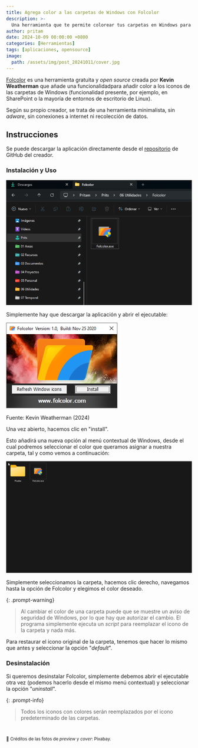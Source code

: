 ```yaml
---
title: Agrega color a las carpetas de Windows con Folcolor
description: >-
  Una herramienta que te permite colorear tus carpetas en Windows para ayudarte en la organización de archivos.
author: pritam
date: 2024-10-09 00:00:00 +0800
categories: [Herramientas]
tags: [aplicaciones, opensource]
image:
  path: /assets/img/post_20241011/cover.jpg
---
```

[Folcolor](http://www.folcolor.com/) es una herramienta gratuita y *open source* creada por **Kevin Weatherman** que añade una funcionalidadpara añadir color a los iconos de las carpetas de Windows (funcionalidad presente, por ejemplo, en SharePoint o la mayoría de entornos de escritorio de Linux).

Según su propio creador, se trata de una herramienta minimalista, sin *adware*, sin conexiones a internet ni recolección de datos.

## Instrucciones

Se puede descargar la aplicación directamente desde el [repositorio](https://github.com/kweatherman/Folcolor/releases/) de GitHub del creador.

### Instalación y Uso

![Archivo EXE](/assets/img/post_20241011/folcolor2.png)

Simplemente hay que descargar la aplicación y abrir el ejecutable:

![Ejecutable](/assets/img/post_20241011/folcolor1.png)

Fuente: Kevin Weatherman (2024)

Una vez abierto, hacemos clic en "install".

Esto añadirá una nueva opción al menú contextual de Windows, desde el cual podremos seleccionar el color que queramos asignar a nuestra carpeta, tal y como vemos a continuación:

![Demostración](/assets/img/post_20241011/folcolor3.gif)

Simplemente seleccionamos la carpeta, hacemos clic derecho, navegamos hasta la opción de Folcolor y elegimos el color deseado.

{: .prompt-warning}
> Al cambiar el color de una carpeta puede que se muestre un aviso de seguridad de Windows, por lo que hay que autorizar el cambio. El programa simplemente ejecuta un *script* para reemplazar el icono de la carpeta y nada más.

Para restaurar el icono original de la carpeta, tenemos que hacer lo mismo que antes y seleccionar la opción "*default*".

### Desinstalación

Si queremos desinstalar Folcolor, simplemente debemos abrir el ejecutable otra vez (podemos hacerlo desde el mismo menú contextual) y seleccionar la opción "*uninstall*".

{: .prompt-info}
> Todos los iconos con colores serán reemplazados por el icono predeterminado de las carpetas.


<br>

<p style="font-size: smaller;">📸 Créditos de las fotos de <em>preview</em> y <em>cover</em>: Pixabay.</p>